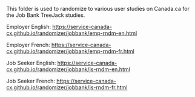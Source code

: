 This folder is used to randomize to various user studies on Canada.ca for the Job Bank TreeJack studies.

Employer English: https://service-canada-cx.github.io/randomizer/jobbank/emp-rndm-en.html

Employer French: https://service-canada-cx.github.io/randomizer/jobbank/emp-rndm-fr.html

Job Seeker English: https://service-canada-cx.github.io/randomizer/jobbank/js-rndm-en.html

Job Seeker French: https://service-canada-cx.github.io/randomizer/jobbank/js-rndm-fr.html
